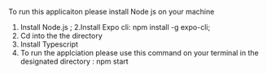 To run this applicaiton please install
Node js on your machine

1. Install Node.js ;
2.Install Expo cli: npm install -g expo-cli;
3. Cd into the the directory
4. Install Typescript 
5. To run the applciation please use this command on your  terminal in the designated directory : npm start 





